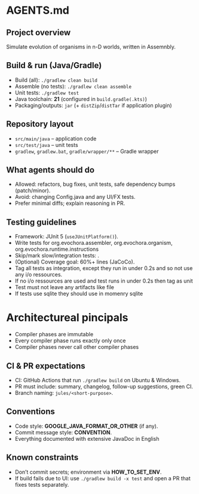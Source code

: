 # AGENTS.md

## Project overview
Simulate evolution of organisms in n-D worlds, written in Assemnbly.

## Build & run (Java/Gradle)
- Build (all): `./gradlew clean build`
- Assemble (no tests): `./gradlew clean assemble`
- Unit tests: `./gradlew test`
- Java toolchain: **21** (configured in `build.gradle(.kts)`)
- Packaging/outputs: `jar` (+ `distZip`/`distTar` if application plugin)

## Repository layout
- `src/main/java` – application code
- `src/test/java` – unit tests
- `gradlew`, `gradlew.bat`, `gradle/wrapper/**` – Gradle wrapper

## What agents should do
- Allowed: refactors, bug fixes, unit tests, safe dependency bumps (patch/minor).
- Avoid: changing Config.java and any UI/FX tests.
- Prefer minimal diffs; explain reasoning in PR.

## Testing guidelines
- Framework: JUnit 5 (`useJUnitPlatform()`).
- Write tests for org.evochora.assembler, org.evochora.organism, org.evochora.runtime.instructions
- Skip/mark slow/integration tests: .
- (Optional) Coverage goal: 60%+ lines (JaCoCo).
- Tag all tests as integration, except they run in under 0.2s and so not use any i/o ressources.
- If no i/o ressources are used and test runs in under 0.2s then tag as unit
- Test must not leave any artifacts like file
- If tests use sqlite they should use in momenry sqlite

# Architectureal pincipals
- Compiler phases are immutable
- Every compiler phase runs exactly only once
- Compiler phases never call other compiler phases

## CI & PR expectations
- CI: GitHub Actions that run `./gradlew build` on Ubuntu & Windows.
- PR must include: summary, changelog, follow-up suggestions, green CI.
- Branch naming: `jules/<short-purpose>`.

## Conventions
- Code style: **GOOGLE_JAVA_FORMAT_OR_OTHER** (if any).
- Commit message style: **CONVENTION**.
- Everything documented with extensive JavaDoc in English

## Known constraints
- Don’t commit secrets; environment via **HOW_TO_SET_ENV**.
- If build fails due to UI: use `./gradlew build -x test` and open a PR that fixes tests separately.
